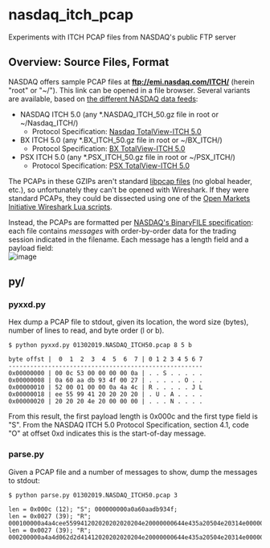 # nasdaq_itch_pcap
Experiments with ITCH PCAP files from NASDAQ's public FTP server 

## Overview: Source Files, Format 
NASDAQ offers sample PCAP files at **ftp://emi.nasdaq.com/ITCH/** (herein "root" or "~/"). This link can be opened in a file browser. Several variants are available, based on [the different NASDAQ data feeds](https://nasdaqtrader.com/Trader.aspx?id=dpspecs): 
- NASDAQ ITCH 5.0 (any *.NASDAQ_ITCH_50.gz file in root or ~/Nasdaq_ITCH/)
  - Protocol Specification: [Nasdaq TotalView-ITCH 5.0](https://nasdaqtrader.com/content/technicalsupport/specifications/dataproducts/NQTVITCHSpecification.pdf)
- BX ITCH 5.0 (any *.BX_ITCH_50.gz file in root or ~/BX_ITCH/)
  - Protocol Specification: [BX TotalView-ITCH 5.0](https://nasdaqtrader.com/content/technicalsupport/specifications/dataproducts/BXTVITCHSpecification.pdf)
- PSX ITCH 5.0 (any *.PSX_ITCH_50.gz file in root or ~/PSX_ITCH/)
  - Protocol Specification: [PSX TotalView-ITCH 5.0](https://nasdaqtrader.com/content/technicalsupport/specifications/dataproducts/PSXTVITCHSpecification.pdf)


The PCAPs in these GZIPs aren't standard [libpcap files](https://gitlab.com/wireshark/wireshark/-/wikis/Development/LibpcapFileFormat) (no global header, etc.), so unfortunately they can't be opened with Wireshark. If they were standard PCAPs, they could be dissected using one of the [Open Markets Initiative Wireshark Lua scripts](https://github.com/Open-Markets-Initiative/wireshark-lua).

Instead, the PCAPs are formatted per [NASDAQ's BinaryFILE specification](https://www.nasdaqtrader.com/content/technicalsupport/specifications/dataproducts/binaryfile.pdf): each file contains *messages* with order-by-order data for the trading session indicated in the filename. Each message has a length field and a payload field:<br>
![image](https://user-images.githubusercontent.com/18313961/124309418-afdbc800-db38-11eb-9302-c286c5d1c59c.png)


## py/
### pyxxd.py
Hex dump a PCAP file to stdout, given its location, the word size (bytes), number of lines to read, and byte order (l or b).

```
$ python pyxxd.py 01302019.NASDAQ_ITCH50.pcap 8 5 b
```
```
byte offst |  0  1  2  3  4  5  6  7 | 0 1 2 3 4 5 6 7
------------------------------------------------------
0x00000000 | 00 0c 53 00 00 00 00 0a | . . S . . . . .
0x00000008 | 0a 60 aa db 93 4f 00 27 | . . . . . O . .
0x00000010 | 52 00 01 00 00 0a 4a 4c | R . . . . . J L
0x00000018 | ee 55 99 41 20 20 20 20 | . U . A . . . .
0x00000020 | 20 20 20 4e 20 00 00 00 | . . . N . . . .
```

From this result, the first payload length is 0x000c and the first type field is "S". From the NASDAQ ITCH 5.0 Protocol Specification, section 4.1, code "O" at offset 0xd indicates this is the start-of-day message.

### parse.py
Given a PCAP file and a number of messages to show, dump the messages to stdout:

```
$ python parse.py 01302019.NASDAQ_ITCH50.pcap 3
```
```
len = 0x000c (12); "S"; 000000000a0a60aadb934f;
len = 0x0027 (39); "R"; 000100000a4a4cee559941202020202020204e20000000644e435a20504e20314e000000004e;
len = 0x0027 (39); "R"; 000200000a4a4d062d2d41412020202020204e20000000644e435a20504e20314e000000014e;
```

